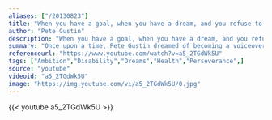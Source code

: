 ```yaml
---
aliases: ["/20130823"]
title: "When you have a goal, when you have a dream, and you refuse to let anything stop you, you’ll do whatever it takes to overcome whatever obstacles are in your way."
author: "Pete Gustin"
description: "When you have a goal, when you have a dream, and you refuse to let anything stop you, you’ll do whatever it takes to overcome whatever obstacles are in your way. - Pete Gustin quotes from GetInspired365.com"
summary: "Once upon a time, Pete Gustin dreamed of becoming a voiceover artist. But at age 8, he was diagnosed with macular degeneration, a medical condition that results in loss of vision, turning him legally blind. At 21, a New York-based agent told him he'd never make it in the business; his blindness prevented him from reading lines.  Fast-forward 15 years. Gustin has done voiceovers for the Super Bowl, an international ad campaign for Sony PlayStation and even daytime TV."
referenceurl: "https://www.youtube.com/watch?v=a5_2TGdWk5U"
tags: ["Ambition","Disability","Dreams","Health","Perseverance",]
source: "youtube"
videoid: "a5_2TGdWk5U"
image: "https://img.youtube.com/vi/a5_2TGdWk5U/0.jpg"
---
```


{{< youtube a5_2TGdWk5U >}}
